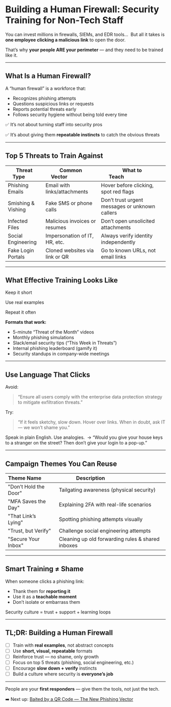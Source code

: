# Building a Human Firewall: Security Training for Non-Tech Staff

You can invest millions in firewalls, SIEMs, and EDR tools… 
But all it takes is **one employee clicking a malicious link** to open the door.

That’s why **your people ARE your perimeter** — and they need to be trained like it.

---

## What Is a Human Firewall?

A “human firewall” is a workforce that:
- Recognizes phishing attempts
- Questions suspicious links or requests
- Reports potential threats early
- Follows security hygiene without being told every time

✅ It’s not about turning staff into security pros 

✅ It’s about giving them **repeatable instincts** to catch the obvious threats

---

## Top 5 Threats to Train Against

| Threat Type         | Common Vector                  | What to Teach                        |
|---------------------|--------------------------------|--------------------------------------|
| Phishing Emails  | Email with links/attachments  | Hover before clicking, spot red flags |
| Smishing & Vishing | Fake SMS or phone calls        | Don’t trust urgent messages or unknown callers |
| Infected Files    | Malicious invoices or resumes | Don’t open unsolicited attachments   |
| Social Engineering | Impersonation of IT, HR, etc. | Always verify identity independently |
| Fake Login Portals | Cloned websites via link or QR | Go to known URLs, not email links    |

---

## What Effective Training Looks Like

Keep it short 

Use real examples 

Repeat it often

**Formats that work:**
- 5-minute “Threat of the Month” videos 
- Monthly phishing simulations 
- Slack/email security tips (“This Week in Threats”) 
- Internal phishing leaderboard (gamify it) 
- Security standups in company-wide meetings

---

## Use Language That Clicks

Avoid: 
> “Ensure all users comply with the enterprise data protection strategy to mitigate exfiltration threats.”

Try: 
> “If it feels sketchy, slow down. Hover over links. When in doubt, ask IT — we won’t shame you.”

Speak in plain English. Use analogies. 
→ “Would you give your house keys to a stranger on the street? Then don’t give your login to a pop-up.”

---

## Campaign Themes You Can Reuse

| Theme Name          | Description                               |
|---------------------|--------------------------------------------|
| "Don’t Hold the Door" | Tailgating awareness (physical security)  |
| "MFA Saves the Day"    | Explaining 2FA with real-life scenarios   |
| "That Link’s Lying"   | Spotting phishing attempts visually       |
| "Trust, but Verify"   | Challenge social engineering attempts     |
| "Secure Your Inbox"   | Cleaning up old forwarding rules & shared inboxes |

---

## Smart Training ≠ Shame

When someone clicks a phishing link:
- Thank them for **reporting it**
- Use it as a **teachable moment**
- Don’t isolate or embarrass them

Security culture = trust + support + learning loops

---

## TL;DR: Building a Human Firewall

- [ ] Train with **real examples**, not abstract concepts 
- [ ] Use **short, visual, repeatable** formats 
- [ ] Reinforce trust — no shame, only growth 
- [ ] Focus on top 5 threats (phishing, social engineering, etc.) 
- [ ] Encourage **slow down + verify** instincts 
- [ ] Build a culture where security is **everyone’s job**

---

People are your **first responders** — give them the tools, not just the tech.

➡️ Next up: [Baited by a QR Code — The New Phishing Vector](./qr_code_phishing.md)
